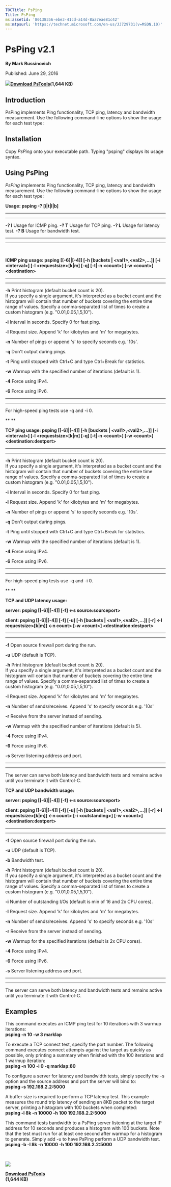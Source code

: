```yaml
--- 
TOCTitle: PsPing
Title: PsPing
ms:assetid: '80138356-ebe3-41cd-a14d-8aa7eae81c42'
ms:mtpsurl: 'https://technet.microsoft.com/en-us/JJ729731(v=MSDN.10)'
---
```


PsPing v2.1
============

**By Mark Russinovich**

Published: June 29, 2016

[![](/media/landing/sysinternals/download_sm.png)**Download
PsTools**](https://download.sysinternals.com/files/pstools.zip)**(1,644
KB)**


## Introduction

PsPing implements Ping functionality, TCP ping, latency and bandwidth
measurement. Use the following command-line options to show the usage
for each test type:

## Installation

Copy *PsPing* onto your executable path. Typing "psping" displays its
usage syntax.  

## Using PsPing

*PsPing* implements Ping functionality, TCP ping, latency and bandwidth
measurement. Use the following command-line options to show the usage
for each test type:

**Usage: psping -? \[i|t|l|b\]**

 
---------- 
---------------------------
  **-? I**   Usage for ICMP ping.
  **-? T**   Usage for TCP ping.
  **-? L**   Usage for latency test.
  **-? B**   Usage for bandwidth test.
 
---------- 
---------------------------

 

**ICMP ping usage: psping \[\[-6\]|\[-4\]\] \[-h \[buckets |
&lt;val1&gt;,&lt;val2&gt;,...\]\] \[-i &lt;interval&gt;\] \[-l
&lt;requestsize&gt;\[k|m\] \[-q\] \[-t|-n &lt;count&gt;\] \[-w
&lt;count&gt;\] &lt;destination&gt;**

 
-------- 
----------------------------------------------------------------------------------------------------------------------------------------------------------------------------------------------------------------------------------------------------------------------
  **-h**   Print histogram (default bucket count is 20).  
           If you specify a single argument, it's interpreted as a bucket count and the histogram will contain that number of buckets covering the entire time range of values. Specify a comma-separated list of times to create a custom histogram (e.g. "0.01,0.05,1,5,10").

  **-i**   Interval in seconds. Specify 0 for fast ping.

  **-l**   Request size. Append 'k' for kilobytes and 'm' for megabytes.

  **-n**   Number of pings or append 's' to specify seconds e.g. '10s'.

  **-q**   Don't output during pings.

  **-t**   Ping until stopped with Ctrl+C and type Ctrl+Break for statistics.

  **-w**   Warmup with the specified number of iterations (default is 1).

  **-4**   Force using IPv4.

  **-6**   Force using IPv6.
 
-------- 
----------------------------------------------------------------------------------------------------------------------------------------------------------------------------------------------------------------------------------------------------------------------

For high-speed ping tests use -q and -i 0.

** **

**TCP ping usage: psping \[\[-6\]|\[-4\]\] \[-h \[buckets |
&lt;val1&gt;,&lt;val2&gt;,...\]\] \[-i &lt;interval&gt;\] \[-l
&lt;requestsize&gt;\[k|m\] \[-q\] \[-t|-n &lt;count&gt;\] \[-w
&lt;count&gt;\] &lt;destination:destport&gt;**

 
-------- 
----------------------------------------------------------------------------------------------------------------------------------------------------------------------------------------------------------------------------------------------------------------------
  **-h**   Print histogram (default bucket count is 20).  
           If you specify a single argument, it's interpreted as a bucket count and the histogram will contain that number of buckets covering the entire time range of values. Specify a comma-separated list of times to create a custom histogram (e.g. "0.01,0.05,1,5,10").

  **-i**   Interval in seconds. Specify 0 for fast ping.

  **-l**   Request size. Append 'k' for kilobytes and 'm' for megabytes.

  **-n**   Number of pings or append 's' to specify seconds e.g. '10s'.

  **-q**   Don't output during pings.

  **-t**   Ping until stopped with Ctrl+C and type Ctrl+Break for statistics.

  **-w**   Warmup with the specified number of iterations (default is 1).

  **-4**   Force using IPv4.

  **-6**   Force using IPv6.
 
-------- 
----------------------------------------------------------------------------------------------------------------------------------------------------------------------------------------------------------------------------------------------------------------------

For high-speed ping tests use -q and -i 0.

** **

**TCP and UDP latency usage:**

**server: psping \[\[-6\]|\[-4\]\] \[-f\] &lt;-s source:sourceport&gt;**

**client: psping \[\[-6\]|\[-4\]\] \[-f\] \[-u\] \[-h \[buckets |
&lt;val1&gt;,&lt;val2&gt;,...\]\] \[-r\] &lt;-l requestsize&gt;\[k|m\]\]
&lt;-n count&gt; \[-w &lt;count&gt;\] &lt;destination:destport&gt;**

 
-------- 
----------------------------------------------------------------------------------------------------------------------------------------------------------------------------------------------------------------------------------------------------------------------
  **-f**   Open source firewall port during the run.

  **-u**   UDP (default is TCP).

  **-h**   Print histogram (default bucket count is 20).  
           If you specify a single argument, it's interpreted as a bucket count and the histogram will contain that number of buckets covering the entire time range of values. Specify a comma-separated list of times to create a custom histogram (e.g. "0.01,0.05,1,5,10").

  **-l**   Request size. Append 'k' for kilobytes and 'm' for megabytes.

  **-n**   Number of sends/receives. Append 's' to specify seconds e.g. '10s'

  **-r**   Receive from the server instead of sending.

  **-w**   Warmup with the specified number of iterations (default is 5).

  **-4**   Force using IPv4.

  **-6**   Force using IPv6.

  **-s**   Server listening address and port.
 
-------- 
----------------------------------------------------------------------------------------------------------------------------------------------------------------------------------------------------------------------------------------------------------------------

The server can serve both latency and bandwidth tests and remains active
until you terminate it with Control-C.

**TCP and UDP bandwidth usage:**

**server: psping \[\[-6\]|\[-4\]\] \[-f\] &lt;-s source:sourceport&gt;**

**client: psping \[\[-6\]|\[-4\]\] \[-f\] \[-u\] \[-h \[buckets |
&lt;val1&gt;,&lt;val2&gt;,...\]\] \[-r\] &lt;-l requestsize&gt;\[k|m\]\]
&lt;-n count&gt; \[-i &lt;outstanding&gt;\] \[-w &lt;count&gt;\]
&lt;destination:destport&gt;**

 
-------- 
----------------------------------------------------------------------------------------------------------------------------------------------------------------------------------------------------------------------------------------------------------------------
  **-f**   Open source firewall port during the run.

  **-u**   UDP (default is TCP).

  **-b**   Bandwidth test.

  **-h**   Print histogram (default bucket count is 20).  
           If you specify a single argument, it's interpreted as a bucket count and the histogram will contain that number of buckets covering the entire time range of values. Specify a comma-separated list of times to create a custom histogram (e.g. "0.01,0.05,1,5,10").

  **-i**   Number of outstanding I/Os (default is min of 16 and 2x CPU cores).

  **-l**   Request size. Append 'k' for kilobytes and 'm' for megabytes.

  **-n**   Number of sends/receives. Append 's' to specify seconds e.g. '10s'

  **-r**   Receive from the server instead of sending.

  **-w**   Warmup for the specified iterations (default is 2x CPU cores).

  **-4**   Force using IPv4.

  **-6**   Force using IPv6.

  **-s**   Server listening address and port.
 
-------- 
----------------------------------------------------------------------------------------------------------------------------------------------------------------------------------------------------------------------------------------------------------------------

The server can serve both latency and bandwidth tests and remains active
until you terminate it with Control-C.

## Examples

This command executes an ICMP ping test for 10 iterations with 3 warmup
iterations:  
**psping -n 10 -w 3 marklap**

To execute a TCP connect test, specify the port number. The following
command executes connect attempts against the target as quickly as
possible, only printing a summary when finished with the 100 iterations
and 1 warmup iteration:  
**psping -n 100 -i 0 -q marklap:80**

To configure a server for latency and bandwidth tests, simply specify
the -s option and the source address and port the server will bind to:  
**psping -s 192.168.2.2:5000**

A buffer size is required to perform a TCP latency test. This example
measures the round trip latency of sending an 8KB packet to the target
server, printing a histogram with 100 buckets when completed:  
**psping -l 8k -n 10000 -h 100 192.168.2.2:5000**

This command tests bandwidth to a PsPing server listening at the target
IP address for 10 seconds and produces a histogram with 100 buckets.
Note that the test must run for at least one second after warmup for a
histogram to generate. Simply add -u to have PsPing perform a UDP
bandwidth test.  
**psping -b -l 8k -n 10000 -h 100 192.168.2.2:5000**

 

  

[![](/media/landing/sysinternals/download_sm.png)](https://download.sysinternals.com/files/pstools.zip)

**[Download
PsTools](https://download.sysinternals.com/files/pstools.zip)  
(1,644 KB)**

